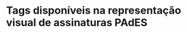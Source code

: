 ﻿# Tags disponíveis na representação visual de assinaturas PAdES

<div data-alt-locales="en-us"></div>
